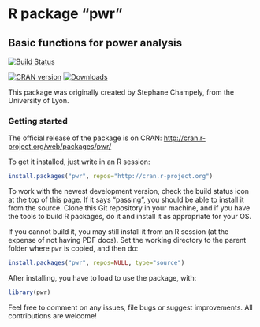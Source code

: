 # R package &ldquo;pwr&rdquo;
## Basic functions for power analysis

[![Build Status](https://github.com/heliosdrm/pwr/actions/workflows/check-standard.yaml/badge.svg?branch=master)]([https://travis-ci.org/heliosdrm/pwr](https://github.com/heliosdrm/pwr/actions/workflows/check-standard.yaml))

[![CRAN version](http://www.r-pkg.org/badges/version/pwr)](http://www.r-pkg.org/pkg/pwr)
[![Downloads](http://cranlogs.r-pkg.org/badges/pwr)]()

This package was originally created by Stephane Champely, from the University of Lyon.

### Getting started

The official release of the package is on CRAN:
http://cran.r-project.org/web/packages/pwr/

To get it installed, just write in an R session:

```R
install.packages("pwr", repos="http://cran.r-project.org")
```

To work with the newest development version, check the build status icon at the top of this page. If it says &ldquo;passing&rdquo;, you should be able to install it from the source. Clone this Git repository in your machine, and if you have the tools to build R packages, do it and install it as appropriate for your OS.

If you cannot build it, you may still install it from an R session (at the expense of not having PDF docs). Set the working directory to the parent folder where `pwr` is copied, and then do:

```R
install.packages("pwr", repos=NULL, type="source")
```

After installing, you have to load to use the package, with:

```R
library(pwr)
```

Feel free to comment on any issues, file bugs or suggest improvements. All contributions are welcome!
